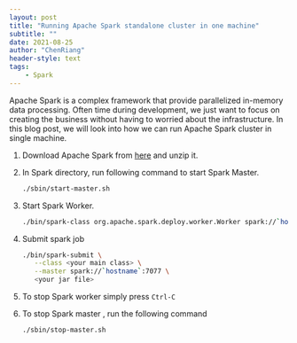 ```yaml
---
layout: post
title: "Running Apache Spark standalone cluster in one machine"
subtitle: ""
date: 2021-08-25
author: "ChenRiang"
header-style: text
tags:
    - Spark
---
```




Apache Spark is a complex framework that provide parallelized in-memory data processing. Often time during development, we just want to focus on creating the business without having to worried about the infrastructure. In this blog post, we will look into how we can run Apache Spark cluster in single machine.



1. Download Apache Spark from [here](https://spark.apache.org/downloads.html) and unzip it.

2. In Spark directory, run following command to start Spark Master.

   ```bash
   ./sbin/start-master.sh
   ```

   

3. Start Spark Worker.

   ```bash
   ./bin/spark-class org.apache.spark.deploy.worker.Worker spark://`hostname`:7077
   ```

   

4. Submit spark job

   ```bash
   ./bin/spark-submit \
      --class <your main class> \
      --master spark://`hostname`:7077 \
      <your jar file> 
   ```

5. To stop Spark worker simply press `Ctrl-C`

6. To stop Spark master , run the following command 

   ```bash
   ./sbin/stop-master.sh
   ```

    

